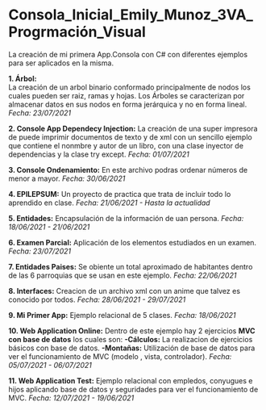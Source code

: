 # Consola_Inicial_Emily_Munoz_3VA_Progrmación_Visual
La creación de mi primera App.Consola con C# con diferentes ejemplos para ser aplicados en la misma.

****1. Árbol:****  
La creación de un arbol binario conformado principalmente de nodos los cuales pueden ser raiz, ramas y hojas.
Los Árboles se caracterizan por almacenar datos en sus nodos en forma jerárquica y no en forma lineal.
*Fecha: 23/07/2021*


****2. Console App Dependecy Injection:****
La creación de una super impresora de puede imprimir documentos de texto y de xml con un sencillo ejemplo que contiene el nonmbre y autor de un libro, con una clase inyector de dependencias y la clase try except.
*Fecha: 01/07/2021*


****3. Console Ondenamiento:****
En este archivo podras ordenar números de menor a mayor.
*Fecha: 30/06/2021*


****4. EPILEPSUM:****
Un proyecto de practica que trata de incluir todo lo aprendido en clase.
*Fecha: 21/06/2021  -  Hasta la actualidad*


****5. Entidades:****
Encapsulación de la información de uan persona.
*Fecha: 18/06/2021  -  21/06/2021*


****6. Examen Parcial:****
Aplicación de los elementos estudiados en un examen.
*Fecha: 23/07/2021*


****7. Entidades Paises:****
Se obiente un total aproximado de habitantes dentro de las 6 parroquias que se usan en este ejemplo.
*Fecha: 22/06/2021*


****8. Interfaces:****
Creacion de un archivo xml con un anime que talvez es conocido por todos.
*Fecha: 28/06/2021  -  29/07/2021*


****9. Mi Primer App:****
Ejemplo relacional de 5 clases.
*Fecha: 18/06/2021*


****10. Web Application Online:****
Dentro de este ejemplo hay 2 ejercicios ****MVC con base de datos**** los cuales son:
****-Cálculos:**** La realizacion de ejercicios básicos con base de datos.
****-Montañas:**** Utilización de base de datos para ver el funcionamiento de MVC (modelo , vista, controlador).
*Fecha: 05/07/2021  -  06/07/2021*


****11. Web Application Test:****
Ejemplo relacional con empledos, conyugues e hijos aplicando base de datos y seguridades para ver el funcionamiento de MVC.
*Fecha: 12/07/2021  -  19/06/2021*
